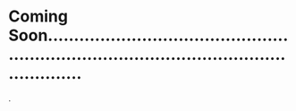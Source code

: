 # Coming Soon.................................................................................................................
.
